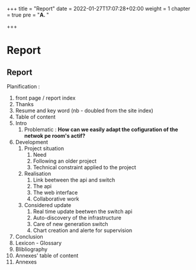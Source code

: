 +++
title = "Report"
date = 2022-01-27T17:07:28+02:00
weight = 1
chapter = true
pre = "<b>A. </b>"

+++

# Report

## Report

Planification :

1. front page / report index
2. Thanks
3. Resume and key word (nb - doubled from the site index)
4. Table of content
5. Intro
   1. Problematic : **How can we easily adapt the cofiguration of the netwok pe room's actif?**
6. Development
   1. Project situation
      1. Need
      2. Following an older project
      3. Technical constraint applied to the project
   2. Realisation
      1. Link beetween the api and switch
      2. The api
      3. The web interface
      4. Collaborative work
   3. Considered update
      1. Real time update beetwen the switch api
      2. Auto-discovery of the infrastructure
      3. Care of new generation switch
      4. Chart creation and alerte for supervision
7. Conclusion
8. Lexicon - Glossary
9. Blibliography
10. Annexes' table of content
11. Annexes
